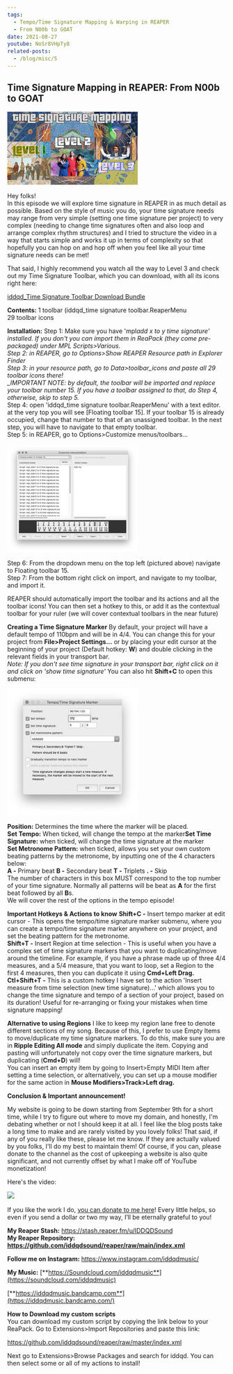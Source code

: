 ```yaml
---
tags:
  - Tempo/Time Signature Mapping & Warping in REAPER
  - From N00b to GOAT
date: 2021-08-27
youtube: NoSr8VHpTy8
related-posts:
  - /blog/misc/5
---
```


## Time Signature Mapping in REAPER: From N00b to GOAT

![](/blog/misc/4/202.png)

Hey folks!  
 In this episode we will explore time signature in REAPER in as much detail as possible. Based on the style of music you do, your time signature needs may range from very simple (setting one time signature per project) to very complex (needing to change time signatures often and also loop and arrange complex rhythm structures) and I tried to structure the video in a way that starts simple and works it up in terms of complexity so that hopefully you can hop on and hop off when you feel like all your time signature needs can be met!

That said, I highly recommend you watch all the way to Level 3 and check out my Time Signature Toolbar, which you can download, with all its icons right here:

[iddqd_Time Signature Toolbar Download Bundle](/blog/misc/4/IDDQDSound_Time-Signature-Toolbar-Download-Bundle.zip)


**Contents:**
1 toolbar (iddqd_time signature toolbar.ReaperMenu  
29 toolbar icons

**Installation:**
Step 1: Make sure you have 'mpl*add x to y time signature' installed. If you don't you can import them in ReaPack (they come pre-packaged) under MPL Scripts>Various.  
Step 2: in REAPER, go to Options>Show REAPER Resource path in Explorer Finder  
Step 3: in your resource path, go to Data>toolbar_icons and paste all 29 toolbar icons there!  
\_IMPORTANT NOTE: by default, the toolbar will be imported and replace your toolbar number 15. If you have a toolbar assigned to that, do Step 4, otherwise, skip to step 5.*  
Step 4: open 'iddqd_time signature toolbar.ReaperMenu' with a text editor. at the very top you will see [Floating toolbar 15]. If your toolbar 15 is already occupied, change that number to that of an unassigned toolbar. In the next step, you will have to navigate to that empty toolbar.  
Step 5: in REAPER, go to Options>Customize menus/toolbars...

![](/blog/misc/4/203.png)

Step 6: From the dropdown menu on the top left (pictured above) navigate to Floating toolbar 15.  
Step 7: From the bottom right click on import, and navigate to my toolbar, and import it.

REAPER should automatically import the toolbar and its actions and all the toolbar icons! You can then set a hotkey to this, or add it as the contextual toolbar for your ruler (we will cover contextual toolbars in the near future)

**Creating a Time Signature Marker**
By default, your project will have a default tempo of 110bpm and will be in 4/4. You can change this for your project from **File>Project Settings...** or by placing your edit cursor at the beginning of your project (Default hotkey: **W**) and double clicking in the relevant fields in your transport bar.  
_Note: If you don't see time signature in your transport bar, right click on it and click on 'show time signature'_
You can also hit **Shift+C** to open this submenu:

![](/blog/misc/4/204.png)

**Position:** Determines the time where the marker will be placed.  
**Set Tempo:** When ticked, will change the tempo at the marker**Set Time Signature:** when ticked, will change the time signature at the marker  
**Set Metronome Pattern:** when ticked, allows you set your own custom beating patterns by the metronome, by inputting one of the 4 characters below:  
**A -** Primary beat **B -** Secondary beat **T -** Triplets **. -** Skip  
The number of characters in this box MUST correspond to the top number of your time signature. Normally all patterns will be beat as **A** for the first beat followed by all **B**s.  
 We will cover the rest of the options in the tempo episode!

**Important Hotkeys & Actions to know**
**Shift+C -** Insert tempo marker at edit cursor - This opens the tempo/time signature marker submenu, where you can create a tempo/time signature marker anywhere on your project, and set the beating pattern for the metronome.  
**Shift+T -** Insert Region at time selection - This is useful when you have a complex set of time signature markers that you want to duplicating/move around the timeline. For example, if you have a phrase made up of three 4/4 measures, and a 5/4 measure, that you want to loop, set a Region to the first 4 measures, then you can duplicate it using **Cmd+Left Drag.**
**Ctl+Shift+T -** This is a custom hotkey I have set to the action 'Insert measure from time selection (new time signature)...' which allows you to change the time signature and tempo of a section of your project, based on its duration! Useful for re-arranging or fixing your mistakes when time signature mapping!

**Alternative to using Regions**
I like to keep my region lane free to denote different sections of my song. Because of this, I prefer to use Empty Items to move/duplicate my time signature markers. To do this, make sure you are in **Ripple Editing All mode** and simply duplicate the item. Copying and pasting will unfortunately not copy over the time signature markers, but duplicating (**Cmd+D**) will!  
 You can insert an empty item by going to Insert>Empty MIDI Item after setting a time selection, or alternatively, you can set up a mouse modifier for the same action in **Mouse Modifiers>Track>Left drag.**

**Conclusion & Important announcement!**

My website is going to be down starting from September 9th for a short time, while I try to figure out where to move my domain, and honestly, I'm debating whether or not I should keep it at all. I feel like the blog posts take a long time to make and are rarely visited by you lovely folks! That said, if any of you really like these, please let me know. If they are actually valued by you folks, I'll do my best to maintain them! Of course, if you can, please donate to the channel as the cost of upkeeping a website is also quite significant, and not currently offset by what I make off of YouTube monetization!

Here's the video:

<youtube id="NoSr8VHpTy8"></youtube>

![](/blog/misc/4/8.png)

If you like the work I do, [you can donate to me here](http://www.buymeacoffee.com/iddqdsound)! Every little helps, so even if you send a dollar or two my way, I’ll be eternally grateful to you!

**My Reaper Stash:** <https://stash.reaper.fm/u/IDDQDSound>  
**My Reaper Repository: https://github.com/iddqdsound/reaper/raw/main/index.xml**

**Follow me on Instagram:** <https://www.instagram.com/iddqdmusic/>

**My Music:** [**https://Soundcloud.com/iddqdmusic**](https://soundcloud.com/iddqdmusic)

[ ](https://soundcloud.com/iddqdmusic) [**https://iddqdmusic.bandcamp.com**](https://iddqdmusic.bandcamp.com/)

**How to Download my custom scripts**  
 You can download my custom script by copying the link below to your ReaPack. Go to Extensions>Import Repositories and paste this link:

<https://github.com/iddqdsound/reaper/raw/master/index.xml>

Next go to Extensions>Browse Packages and search for iddqd. You can then select some or all of my actions to install!

